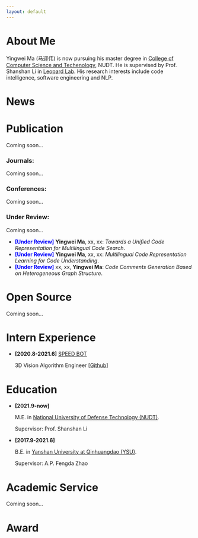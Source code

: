```yaml
---
layout: default
---
```


<!-- [python-img]: https://img.shields.io/github/languages/top/yueliu1999/Awesome-Deep-Graph-Clustering?color=lightgrey
[stars-img]: https://img.shields.io/github/stars/yueliu1999/Awesome-Deep-Graph-Clustering?color=yellow
[stars-url]: https://github.com/yueliu1999/Awesome-Deep-Graph-Clustering/stargazers
[fork-img]: https://img.shields.io/github/forks/yueliu1999/Awesome-Deep-Graph-Clustering?color=lightblue&label=fork
[fork-url]: https://github.com/yueliu1999/Awesome-Deep-Graph-Clustering/network/members
[visitors-img]: https://visitor-badge.glitch.me/badge?page_id=yueliu1999.Awesome-Deep-Graph-Clustering
[adgc-url]: https://github.com/yueliu1999/Awesome-Deep-Graph-Clustering -->

# About Me

Yingwei Ma (马迎伟) is now pursuing his master degree in <a href="https://www.nudt.edu.cn/xysz/jsjxy/index.htm">College of Computer Science and Techenology</a>, NUDT. He is supervised by Prof. Shanshan Li in [Leopard Lab](https://leopard-lab.github.io/index.html). His research interests include code intelligence, software engineering and NLP.

# News



<!-- - **[<font color="#FF0000">2022.10</font>]** I won the China National Scholarship (0.2%).
- **[<font color="#FF0000">2022.09</font>]** I am visiting Westlake University, working with [Jun Xia](https://junxia97.github.io/), supervised by Prof. [Stan Z. Li](https://scholar.google.com/citations?user=Y-nyLGIAAAAJ&hl=zh-CN&oi=ao).
- **[<font color="#FF0000">2022.06</font>]** "**Multiple Kernel Clustering with Dual Noise Minimization**" has been accepted by [<font color="#2818200">ACMMM 2022</font>](https://2022.acmmm.org/).
- **[<font color="#FF0000">2022.04</font>]** "**Initializing Then Refining: A Simple Graph Attribute Imputation Network**" has been accepted by [<font color="#2818200">IJCAI 2022</font>](https://ijcai-22.org/calls-papers/#).
- **[<font color="#FF0000">2021.12</font>]** I won the [first-class scholarship of freshman at NUDT](./assets/img/award/Scholarship-NUDT.pdf).
- **[<font color="#FF0000">2021.12</font>]** "**Deep Graph Clustering via Dual Correlation Reduction**" has been accepted by [<font color="#2818200">AAAI 2022</font>](https://aaai.org/Conferences/AAAI-22/). -->

 

 



# Publication

Coming soon...
<!-- 
For details, please check in [publications](./publications). -->

### Journals: 

Coming soon...



### Conferences: 

Coming soon...
<!-- - **<font color="#0000FF">[ACMMM 22]</font>** Junpu Zhang, Liang Li, Siwei Wang, Jiyuan Liu, **Yue Liu**, Xinwang Liu, En Zhu: *Multiple Kernel Clustering with Dual Noise Minimization*. [<font color="#2818200">ACMMM 2022</font>](https://2022.acmmm.org/).
- **<font color="#0000FF">[IJCAI 22]</font>** Wenxuan Tu, Sihang Zhou, Xinwang Liu, **Yue Liu**, Zhiping Cai, En Zhu, Changwang Zhang, and Jieren Cheng: *Initializing Then Refining: A Simple Graph Attribute Imputation Network*. [<font color="#2818200">IJCAI 2022</font>](https://ijcai-22.org/calls-papers/#).
- **<font color="#0000FF">[AAAI 22]</font>** **Yue Liu**, Wenxuan Tu, Sihang Zhou, Xinwang Liu, Linxuan Song, Xihong Yang, and En Zhu: *Deep Graph Clustering via Dual Correlation Reduction*. [<font color="#2818200">AAAI 2022</font>](https://aaai.org/Conferences/AAAI-22/). \[[paper](https://www.researchgate.net/profile/Yue-Liu-240/publication/357271184_Deep_Graph_Clustering_via_Dual_Correlation_Reduction/links/61c466e68bb20101842f9a92/Deep-Graph-Clustering-via-Dual-Correlation-Reduction.pdf)\|[code](https://github.com/yueliu1999/DCRN)] -->

  



### Under Review: 

Coming soon...
<!-- - **<font color="#0000FF">[arXiv preprint 22]</font>** **Yue Liu**, Xihong Yang, Sihang Zhou, Wenxuan Tu, Liang Li, Wenjing Yang, Xinwang Liu: *Simple Contrastive Graph Clustering*. \[[paper](https://arxiv.org/abs/2205.07865)\]
- **<font color="#0000FF">[arXiv preprint 22]</font>** **Yue Liu**, Sihang Zhou, Xinwang Liu, Wenxuan Tu, and Xihong Yang: *Improved Dual Correlation Reduction Network*. \[[paper](https://arxiv.org/abs/2202.12533)\]
- **<font color="#0000FF">[arXiv preprint 21]</font>** Wenxuan Tu, Sihang Zhou, **Yue Liu**, Xinwang Liu, Xifeng Guo, Zhiping Cai, En Zhu, Changwang Zhang, and Jieren Cheng: *Siamese Attribute-missing Graph Auto-encoder*. \[[paper](https://arxiv.org/pdf/2112.04842.pdf)\]
- **<font color="#0000FF">[Under Review]</font>** Lei Gong, Wenxuan Tu, **Yue Liu**, Sihang Zhou, Tiantian Xu, Xinwang Liu: *Deep Fusion Clustering Network with Reliable Structure Preservation*.
- **<font color="#0000FF">[Under Review]</font>** Xihong Yang, **Yue Liu**, Sihang Zhou, Yuyang Xiao, Wenxuan Tu, Xiaochang Hu, Xinwang Liu, En Zhu: *Interpolation-based Correlation Reduction Network for Semi-Supervised Graph Learning*. -->

- **<font color="#0000FF">[Under Review]</font>** **Yingwei Ma**, xx, xx: *Towards a Unified Code Representation for Multilingual Code Search*.
- **<font color="#0000FF">[Under Review]</font>** **Yingwei Ma**, xx, xx: *Multilingual Code Representation Learning for Code Understanding*.
- **<font color="#0000FF">[Under Review]</font>** xx, xx, **Yingwei Ma**: *Code Comments Generation Based on Heterogeneous Graph Structure*.



# Open Source

Coming soon...
<!-- - Awesome Deep Graph Clustering \[[Github](https://github.com/yueliu1999/Awesome-Deep-Graph-Clustering)]

  [![Made with Python][python-img]][adgc-url]
  [![GitHub stars][stars-img]][stars-url]
  [![GitHub forks][fork-img]][fork-url]
  [![visitors][visitors-img]][adgc-url]
  
  <img src="./assets/img/adgc.png" alt="adgc" style="zoom:30%;" /> -->






# Intern Experience

- **[2020.8-2021.6]** [SPEED BOT](https://www.speedbot.net/zh-cn/about)

  3D Vision Algorithm Engineer [[Github](https://github.com/193769981/speedbot_cali)]





# Education

- **[2021.9-now]** 

  M.E. in <a href="https://english.nudt.edu.cn/">National University of Defense Technology (NUDT)</a>. 

  <!-- Supervisor: Prof. [Xinwang Liu](https://xinwangliu.github.io/) Shanshan Li -->
  Supervisor: Prof. Shanshan Li


- **[2017.9-2021.6]** 

  B.E. in <a href="https://www.ysu.edu.cn/">Yanshan University at Qinhuangdao (YSU)</a>. 

  Supervisor: A.P. Fengda Zhao



# Academic Service

Coming soon...
<!-- - Review for Chinese Conference on Pattern Recognition and Computer Vision (PRCV)
- Review for AAAI Conference on Artificial Intelligence (AAAI) -->





# Award

<!-- - **[2021]** Scholarship, NUDT. \[[pdf](./assets/img/award/Scholarship-NUDT.pdf)]
- **[2021]** Excellent Graduated Graduate Student of Hebei Province. \[[pdf](./assets/img/award/Outstanding graduate.pdf)]
- **[2020]** Recommendation for admission to NUDT.  \[[pdf](./assets/img/award/Recommendation.pdf)]
- **[2019-2020]** National Scholarship, Ministry of Education of the People’s Republic of China. \[[pdf](./assets/img/award/National Scholarship 2020.pdf)]
- **[2020]** Meritorious Winner, Interdisciplinary Contest in Modeling (ICM). \[[pdf](./assets/img/award/ICM.pdf)]
- **[2018]** First Prize, Hebei Mathematics Competition for College Students (HMC) \[[pdf](./assets/img/award/HMC.pdf)]
- **[2017-2019]** Scholarship, NEUQ. \[[pdf](./assets/img/award/Scholarship.pdf)] -->





<!-- # Friendship Link

[Sihang Zhou](https://sihangzhou.github.io/), [Wenxuan Tu](https://wxtu.github.io/), [Ke Liang](https://liangke23.github.io/), [Xihong Yang](https://xihongyang1999.github.io/), [Feng Xie](https://xiefeng69.github.io/) -->

